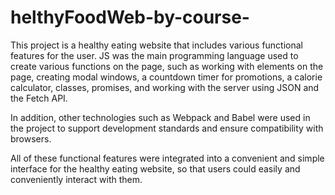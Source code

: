 # helthyFoodWeb-by-course-
This project is a healthy eating website that includes various functional features for the user.
JS was the main programming language used to create various functions on the page, such as working 
with elements on the page, creating modal windows, a countdown timer for promotions, a calorie calculator,
classes, promises, and working with the server using JSON and the Fetch API.

In addition, other technologies such as Webpack and Babel were used in the project to support development 
standards and ensure compatibility with browsers.

All of these functional features were integrated into a convenient and simple interface for the healthy eating website,
so that users could easily and conveniently interact with them.
